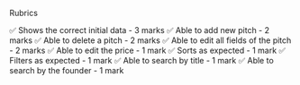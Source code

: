 Rubrics

✅ Shows the correct initial data - 3 marks ✅ Able to add new pitch - 2 marks ✅ Able to delete a pitch - 2 marks ✅ Able to edit all fields of the pitch - 2 marks ✅ Able to edit the price - 1 mark ✅ Sorts as expected - 1 mark ✅ Filters as expected - 1 mark ✅ Able to search by title - 1 mark ✅ Able to search by the founder - 1 mark

